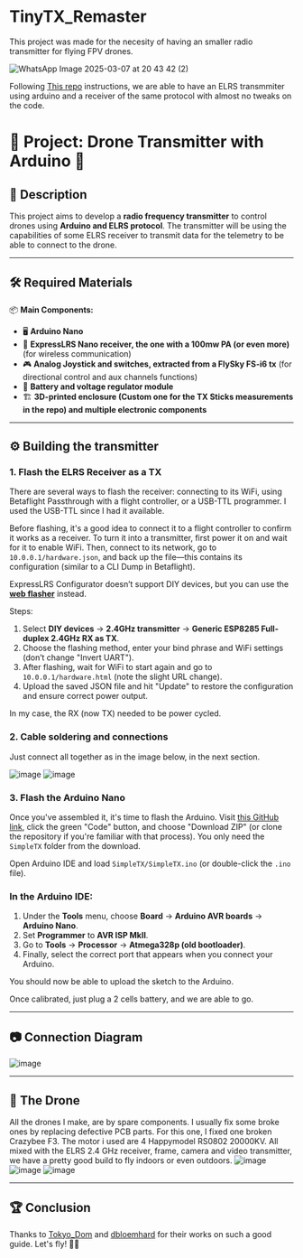 # TinyTX_Remaster
This project was made for the necesity of having an smaller radio transmitter for flying FPV drones.

![WhatsApp Image 2025-03-07 at 20 43 42 (2)](https://github.com/user-attachments/assets/638d84ba-e9f9-4e2f-adbd-da8869b4e15a)

Following [This repo](https://github.com/dbloemhard/Arduino-Transmitter-for-ELRS3.x) instructions, we are able to have an ELRS transmmiter using arduino and a receiver of the same protocol with almost no tweaks on the code.

# 🚁 Project: Drone Transmitter with Arduino 🚀

## 📌 Description
This project aims to develop a **radio frequency transmitter** to control drones using **Arduino and ELRS protocol**. The transmitter will be using the capabilities of some ELRS receiver to transmit data for the telemetry to be able to connect to the drone.

---

## 🛠️ Required Materials
📦 **Main Components:**
- 🖥️ **Arduino Nano**
- 📡 **ExpressLRS Nano receiver, the one with a 100mw PA (or even more)** (for wireless communication)
- 🎮 **Analog Joystick and switches, extracted from a FlySky FS-i6 tx** (for directional control and aux channels functions)
- 🔋 **Battery and voltage regulator module**
- 🏗️ **3D-printed enclosure (Custom one for the TX Sticks measurements in the repo) and multiple electronic components**
  
---

## ⚙️ Building the transmitter
### 1. Flash the ELRS Receiver as a TX
There are several ways to flash the receiver: connecting to its WiFi, using Betaflight Passthrough with a flight controller, or a USB-TTL programmer. I used the USB-TTL since I had it available.

Before flashing, it's a good idea to connect it to a flight controller to confirm it works as a receiver. To turn it into a transmitter, first power it on and wait for it to enable WiFi. Then, connect to its network, go to `10.0.0.1/hardware.json`, and back up the file—this contains its configuration (similar to a CLI Dump in Betaflight).

ExpressLRS Configurator doesn’t support DIY devices, but you can use the **[web flasher](https://expresslrs.github.io/web-flasher/)** instead.

Steps:
1. Select **DIY devices** → **2.4GHz transmitter** → **Generic ESP8285 Full-duplex 2.4GHz RX as TX**.
2. Choose the flashing method, enter your bind phrase and WiFi settings (don’t change "Invert UART").
3. After flashing, wait for WiFi to start again and go to `10.0.0.1/hardware.html` (note the slight URL change).
4. Upload the saved JSON file and hit "Update" to restore the configuration and ensure correct power output.

In my case, the RX (now TX) needed to be power cycled.

### 2. Cable soldering and connections
Just connect all together as in the image below, in the next section.

![image](https://github.com/user-attachments/assets/5d5b8d23-89f5-4b8e-a004-c6d16dd92b39)
![image](https://github.com/user-attachments/assets/ab60d3c0-72d6-422c-ba79-020177e55635)

### 3. Flash the Arduino Nano
Once you've assembled it, it's time to flash the Arduino. Visit [this GitHub link](https://github.com/dbloemhard/Arduino-Transmitter-for-ELRS3.x), click the green "Code" button, and choose "Download ZIP" (or clone the repository if you're familiar with that process). You only need the `SimpleTX` folder from the download.

Open Arduino IDE and load `SimpleTX/SimpleTX.ino` (or double-click the `.ino` file).

### In the Arduino IDE:
1. Under the **Tools** menu, choose **Board** → **Arduino AVR boards** → **Arduino Nano**.
2. Set **Programmer** to **AVR ISP MkII**.
3. Go to **Tools** → **Processor** → **Atmega328p (old bootloader)**.
4. Finally, select the correct port that appears when you connect your Arduino.

You should now be able to upload the sketch to the Arduino.

Once calibrated, just plug a 2 cells battery, and we are able to go.

---

  ## 📷 Connection Diagram
![image](https://github.com/user-attachments/assets/879a0a09-864c-408a-a9f9-d6e28188bd27)

---

## 🚁 The Drone
All the drones I make, are by spare components. I usually fix some broke ones by replacing defective PCB parts. For this one, I fixed one broken Crazybee F3. The motor i used are 4 Happymodel RS0802 20000KV. All mixed with the ELRS 2.4 GHz receiver, frame, camera and video transmitter, we have a pretty good build to fly indoors or even outdoors.
![image](https://github.com/user-attachments/assets/3cd236d1-8e83-40b8-b545-8468eef983e3)
![image](https://github.com/user-attachments/assets/43e33f4e-0e09-4273-a1d5-ba896a9ea104)
![image](https://github.com/user-attachments/assets/de7011cf-ff7b-4bc3-aec6-f6c49b0dfab8)

---

## 🏆 Conclusion
Thanks to [Tokyo_Dom](https://www.thingiverse.com/thing:6677484) and [dbloemhard](https://github.com/dbloemhard) for their works on such a good guide. Let's fly! 🚁✨


